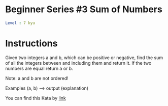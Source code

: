 # Beginner Series #3 Sum of Numbers

```yaml
Level : 7 kyu
```

# Instructions

Given two integers a and b, which can be positive or negative, find the sum of all the integers between and including them and return it. If the two numbers are equal return a or b.

Note: a and b are not ordered!

Examples (a, b) --> output (explanation)

You can find this Kata by [link](https://www.codewars.com/kata/55f2b110f61eb01779000053/train/java)